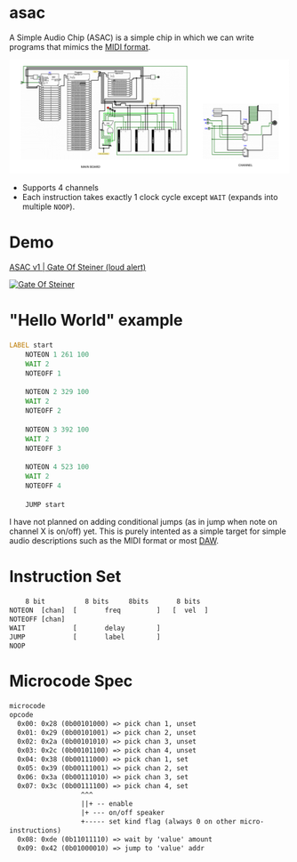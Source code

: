 # asac

A Simple Audio Chip (ASAC) is a simple chip in which we can write programs that
mimics the [MIDI format](https://en.wikipedia.org/wiki/MIDI).

![Main board](images/schema.png)

- Supports 4 channels
- Each instruction takes exactly 1 clock cycle except `WAIT` (expands into
  multiple `NOOP`).

# Demo

[ASAC v1 | Gate Of Steiner (loud alert)](http://www.youtube.com/watch?v=_kRC-5GoDq0 "ASAC v1 | Gate Of Steiner (loud alert)")

[![Gate Of Steiner](http://img.youtube.com/vi/_kRC-5GoDq0/0.jpg)](http://www.youtube.com/watch?v=_kRC-5GoDq0 "ASAC v1 | Gate Of Steiner (loud alert)")

# "Hello World" example

```asm
LABEL start
    NOTEON 1 261 100
    WAIT 2
    NOTEOFF 1

    NOTEON 2 329 100
    WAIT 2
    NOTEOFF 2

    NOTEON 3 392 100
    WAIT 2
    NOTEOFF 3

    NOTEON 4 523 100
    WAIT 2
    NOTEOFF 4

    JUMP start
```

I have not planned on adding conditional jumps (as in jump when note on channel
X is on/off) yet. This is purely intented as a simple target for simple audio
descriptions such as the MIDI format or most
[DAW](https://en.wikipedia.org/wiki/Digital_audio_workstation).

# Instruction Set

```
    8 bit          8 bits     8bits       8 bits
NOTEON  [chan]  [       freq         ]   [  vel  ]
NOTEOFF [chan]
WAIT            [       delay        ]
JUMP            [       label        ]
NOOP
```

# Microcode Spec

```
microcode
opcode       
  0x00: 0x28 (0b00101000) => pick chan 1, unset
  0x01: 0x29 (0b00101001) => pick chan 2, unset
  0x02: 0x2a (0b00101010) => pick chan 3, unset
  0x03: 0x2c (0b00101100) => pick chan 4, unset
  0x04: 0x38 (0b00111000) => pick chan 1, set
  0x05: 0x39 (0b00111001) => pick chan 2, set
  0x06: 0x3a (0b00111010) => pick chan 3, set
  0x07: 0x3c (0b00111100) => pick chan 4, set
                  ^^^
                  ||+ -- enable
                  |+ --- on/off speaker
                  +----- set kind flag (always 0 on other micro-instructions)
  0x08: 0xde (0b11011110) => wait by 'value' amount
  0x09: 0x42 (0b01000010) => jump to 'value' addr
```
